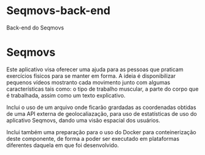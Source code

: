 # Seqmovs-back-end
Back-end do Seqmovs
# Seqmovs
Este aplicativo visa oferecer uma ajuda para as pessoas que praticam exercícios físicos para se manter em forma.
A ideia é disponibilizar pequenos vídeos mostranto cada movimento junto com algumas características tais como: o tipo de trabalho muscular, a parte do corpo que é trabalhada, assim como um texto explicativo.

Inclui o uso de um arquivo onde ficarão grardadas as coordenadas obtidas de uma API externa de geolocaliazação, para uso de estatísticas de uso do aplicativo Seqmovs, dando uma visão espacial dos usuários. 

Inclui também uma preparação para o uso do Docker para conteinerização deste componente, de forma a poder ser executado em plataformas diferentes daquela em que foi desenvolvido.
